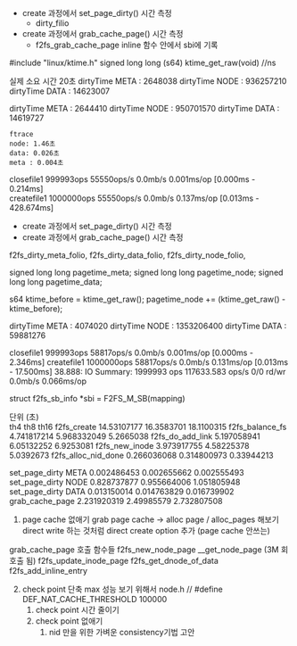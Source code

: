 - create 과정에서 set_page_dirty() 시간 측정
  - dirty_filio
- create 과정에서 grab_cache_page() 시간 측정
  - f2fs_grab_cache_page inline 함수 안에서 sbi에 기록

#include "linux/ktime.h"
signed long long (s64)
ktime_get_raw(void) //ns

실제 소요 시간 20초
dirtyTime META : 2648038
dirtyTime NODE : 936257210
dirtyTime DATA : 14623007

dirtyTime META : 2644410
dirtyTime NODE : 950701570
dirtyTime DATA : 14619727


```
ftrace
node: 1.46초
data: 0.026초
meta : 0.004초
```
closefile1           999993ops    55550ops/s   0.0mb/s    0.001ms/op [0.000ms - 0.214ms]     
createfile1          1000000ops    55550ops/s   0.0mb/s    0.137ms/op [0.013ms - 428.674ms]  


- create 과정에서 set_page_dirty() 시간 측정
- create 과정에서 grab_cache_page() 시간 측정

f2fs_dirty_meta_folio,
f2fs_dirty_data_folio,
f2fs_dirty_node_folio,

signed long long pagetime_meta;
signed long long pagetime_node;
signed long long pagetime_data;


s64 ktime_before = ktime_get_raw();
pagetime_node += (ktime_get_raw() - ktime_before);

dirtyTime META : 4074020
dirtyTime NODE : 1353206400
dirtyTime DATA : 59881276

closefile1           999993ops    58817ops/s   0.0mb/s    0.001ms/op [0.000ms - 2.346ms]
createfile1          1000000ops    58817ops/s   0.0mb/s    0.131ms/op [0.013ms - 17.500ms]
38.888: IO Summary: 1999993 ops 117633.583 ops/s 0/0 rd/wr   0.0mb/s 0.066ms/op

struct f2fs_sb_info *sbi = F2FS_M_SB(mapping)


단위 (초)		
	                th4	            th8	            th16
f2fs_create	        14.53107177	    16.3583701	    18.1100315
f2fs_balance_fs	    4.741817214	    5.968332049	    5.2665038
f2fs_do_add_link	5.197058941	    6.05132252	    6.9253081
f2fs_new_inode	    3.973917755 	4.58225378	    5.0392673
f2fs_alloc_nid_done	0.266036068	    0.314800973	    0.33944213
			
set_page_dirty META	0.002486453 	0.002655662	    0.002555493
set_page_dirty NODE	0.828737877 	0.955664006	    1.051805948
set_page_dirty DATA	0.013150014 	0.014763829	    0.016739902
grab_cache_page	    2.231920319	    2.49985579	    2.732807508



1) page cache 없애기
grab page cache -> alloc page / alloc_pages 해보기
direct write 하는 것처럼 direct create option 추가 (page cache 안쓰는)

grab_cache_page 호출 함수들
f2fs_new_node_page
__get_node_page (3M 회 호출 됨)
f2fs_update_inode_page
f2fs_get_dnode_of_data
f2fs_add_inline_entry

2) check point 단축
  max 성능 보기 위해서  node.h //  #define DEF_NAT_CACHE_THRESHOLD         100000
   1) check point 시간 줄이기
   2) check point 없애기
      1) nid 만을 위한 가벼운 consistency기법 고안


